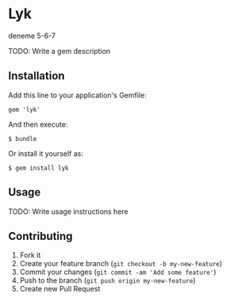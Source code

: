 # Lyk

deneme 5-6-7

TODO: Write a gem description

## Installation

Add this line to your application's Gemfile:

    gem 'lyk'

And then execute:

    $ bundle

Or install it yourself as:

    $ gem install lyk

## Usage

TODO: Write usage instructions here

## Contributing

1. Fork it
2. Create your feature branch (`git checkout -b my-new-feature`)
3. Commit your changes (`git commit -am 'Add some feature'`)
4. Push to the branch (`git push origin my-new-feature`)
5. Create new Pull Request
